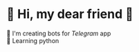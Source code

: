  # 👋 Hi, my dear friend 👋 

 🤖 I'm creating bots for _Telegram_ app <br/>
 🐍 Learning python 

<!---
policememos/policememos is a ✨ special ✨ repository because its `README.md` (this file) appears on your GitHub profile.
You can click the Preview link to take a look at your changes.
--->
